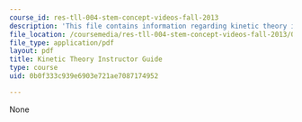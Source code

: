 ```yaml
---
course_id: res-tll-004-stem-concept-videos-fall-2013
description: 'This file contains information regarding kinetic theory instructor guide. '
file_location: /coursemedia/res-tll-004-stem-concept-videos-fall-2013/0b0f333c939e6903e721ae7087174952_MITRES_TLL-004F13_KinGuide.pdf
file_type: application/pdf
layout: pdf
title: Kinetic Theory Instructor Guide
type: course
uid: 0b0f333c939e6903e721ae7087174952

---
```

None